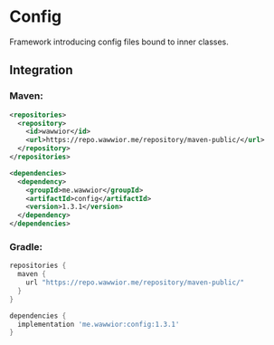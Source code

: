 # Config

Framework introducing config files bound to inner classes.

## Integration

### Maven:

```xml
<repositories>
  <repository>
    <id>wawwior</id>
    <url>https://repo.wawwior.me/repository/maven-public/</url>
  </repository>
</repositories>

<dependencies>
  <dependency>
    <groupId>me.wawwior</groupId>
    <artifactId>config</artifactId>
    <version>1.3.1</version>
  </dependency>
</dependencies>
```

### Gradle:

```gradle
repositories {
  maven {
    url "https://repo.wawwior.me/repository/maven-public/"
  }
}

dependencies {
  implementation 'me.wawwior:config:1.3.1'
}
```
